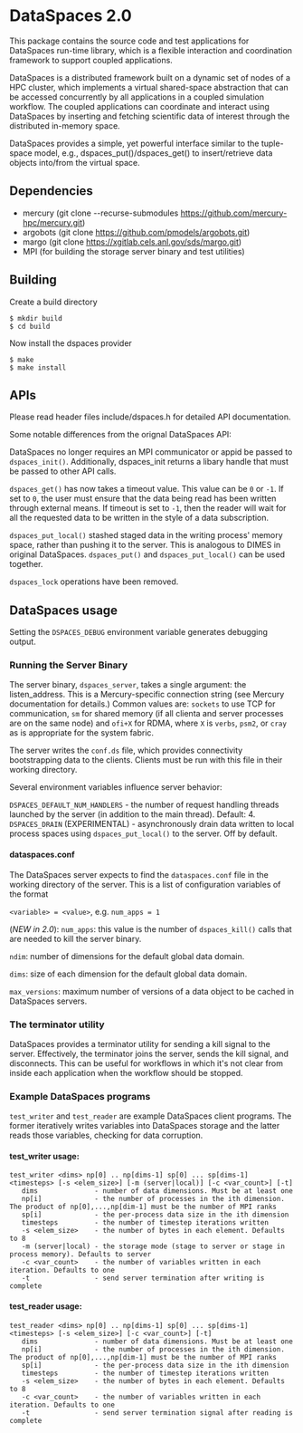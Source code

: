 # DataSpaces 2.0

This package contains the source code and test applications for
DataSpaces run-time library, which is a flexible interaction and
coordination framework to support coupled applications.

DataSpaces is a distributed framework built on a dynamic set of nodes
of a HPC cluster, which implements a virtual shared-space abstraction
that can be accessed concurrently by all applications in a coupled
simulation workflow. The coupled applications can coordinate and
interact using DataSpaces by inserting and fetching scientific data
of interest through the distributed in-memory space.

DataSpaces provides a simple, yet powerful interface similar to the
tuple-space model, e.g., dspaces_put()/dspaces_get() to insert/retrieve data
objects into/from the virtual space.

## Dependencies

* mercury (git clone --recurse-submodules https://github.com/mercury-hpc/mercury.git)
* argobots (git clone https://github.com/pmodels/argobots.git)
* margo (git clone https://xgitlab.cels.anl.gov/sds/margo.git)
* MPI (for building the storage server binary and test utilities)

## Building
Create a build directory
```
$ mkdir build
$ cd build
```
Now install the dspaces provider
```
$ make
$ make install
```

## APIs

Please read header files include/dspaces.h for detailed API documentation. 

Some notable differences from the orignal DataSpaces API:

DataSpaces no longer requires an MPI communicator or appid be passed to `dspaces_init()`. Additionally, dspaces_init returns a libary handle that must be passed to other API calls.

`dspaces_get()` has now takes a timeout value. This value can be `0` or `-1`. If set to `0`, the user must ensure that the data being read has been written through external means. If timeout is set to `-1`, then the reader will wait for all the requested data to be written in the style of a data subscription.

`dspaces_put_local()` stashed staged data in the writing process' memory space, rather than pushing it to the server. This is analogous to DIMES in original DataSpaces. `dspaces_put()` and `dspaces_put_local()` can be used together.

`dspaces_lock` operations have been removed.

## DataSpaces usage

Setting the `DSPACES_DEBUG` environment variable generates debugging output.

### Running the Server Binary

The server binary, `dspaces_server`, takes a single argument: the listen_address. This is a Mercury-specific connection string (see Mercury documentation for details.) Common values are: `sockets` to use TCP for communication, `sm` for shared memory (if all clienta and server processes are on the same node) and `ofi+X` for RDMA, where `X` is `verbs`, `psm2`, or `cray` as is appropriate for the system fabric.

The server writes the `conf.ds` file, which provides connectivity bootstrapping data to the clients. Clients must be run with this file in their working directory.

Several environment variables influence server behavior:

`DSPACES_DEFAULT_NUM_HANDLERS` - the number of request handling threads launched by the server (in addition to the main thread). Default: 4.
`DSPACES_DRAIN` (EXPERIMENTAL) - asynchronously drain data written to local process spaces using `dspaces_put_local()` to the server. Off by default.

#### dataspaces.conf

The DataSpaces server expects to find the `dataspaces.conf` file in the working directory of the server. This is a list of configuration variables of the format

`<variable> = <value>`, e.g.
`num_apps = 1`

(*NEW in 2.0*): `num_apps`: this value is the number of `dspaces_kill()` calls that are needed to kill the server binary.

`ndim`: number of dimensions for the default global data domain.

`dims`: size of each dimension for the default global data domain.

`max_versions`: maximum number of versions of a data object to be cached in DataSpaces servers.



### The terminator utility

DataSpaces provides a terminator utility for sending a kill signal to the server. Effectively, the terminator joins the server, sends the kill signal, and disconnects. This can be useful for workflows in which it's not clear from inside each application when the workflow should be stopped.

### Example DataSpaces programs

`test_writer` and `test_reader` are example DataSpaces client programs. The former iteratively writes variables into DataSpaces storage and the latter reads those variables, checking for data corruption.

#### test_writer usage:
```
test_writer <dims> np[0] .. np[dims-1] sp[0] ... sp[dims-1] <timesteps> [-s <elem_size>] [-m (server|local)] [-c <var_count>] [-t]
   dims              - number of data dimensions. Must be at least one
   np[i]             - the number of processes in the ith dimension. The product of np[0],...,np[dim-1] must be the number of MPI ranks
   sp[i]             - the per-process data size in the ith dimension
   timesteps         - the number of timestep iterations written
   -s <elem_size>    - the number of bytes in each element. Defaults to 8
   -m (server|local) - the storage mode (stage to server or stage in process memory). Defaults to server
   -c <var_count>    - the number of variables written in each iteration. Defaults to one
   -t                - send server termination after writing is complete
```

#### test_reader usage:
```
test_reader <dims> np[0] .. np[dims-1] sp[0] ... sp[dims-1] <timesteps> [-s <elem_size>] [-c <var_count>] [-t]
   dims              - number of data dimensions. Must be at least one
   np[i]             - the number of processes in the ith dimension. The product of np[0],...,np[dim-1] must be the number of MPI ranks
   sp[i]             - the per-process data size in the ith dimension
   timesteps         - the number of timestep iterations written
   -s <elem_size>    - the number of bytes in each element. Defaults to 8
   -c <var_count>    - the number of variables written in each iteration. Defaults to one
   -t                - send server termination signal after reading is complete
   ```
 
 
 
